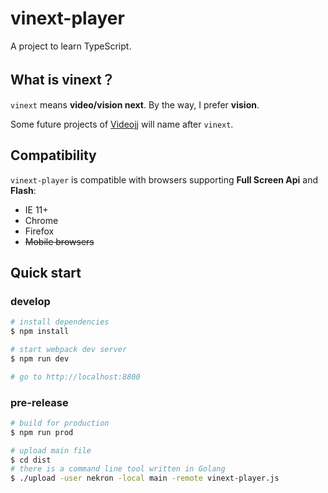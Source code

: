 # vinext-player

A project to learn TypeScript.

## What is vinext？

`vinext` means **video/vision next**. By the way, I prefer **vision**.

Some future projects of [Videojj](http://videojj.com) will name after `vinext`.

## Compatibility
`vinext-player` is compatible with browsers supporting **Full Screen Api** and **Flash**:

* IE 11+
* Chrome
* Firefox
* ~~Mobile browsers~~

## Quick start

### develop

```bash
# install dependencies
$ npm install

# start webpack dev server
$ npm run dev

# go to http://localhost:8800
```

### pre-release

```bash
# build for production
$ npm run prod

# upload main file
$ cd dist
# there is a command line tool written in Golang
$ ./upload -user nekron -local main -remote vinext-player.js
```
